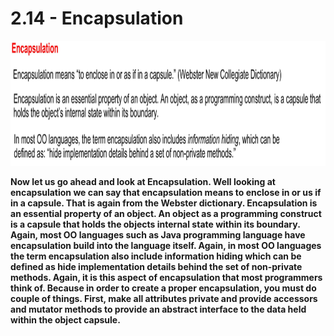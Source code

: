 # 2.14 - Encapsulation

<img src="/images/02_14_01.jpg" width="800" height="200">

**Now let us go ahead and look at Encapsulation. Well looking at encapsulation we can say that encapsulation means to enclose in or us if in a capsule. That is again from the Webster dictionary. Encapsulation is an essential property of an object. An object as a programming construct is a capsule that holds the objects internal state within its boundary. Again, most OO languages such as Java programming language have encapsulation build into the language itself. Again, in most OO languages the term encapsulation also include information hiding which can be defined as hide implementation details behind the set of non-private methods. Again, it is this aspect of encapsulation that most programmers think of. Because in order to create a proper encapsulation, you must do couple of things. First, make all attributes private and provide accessors and mutator methods to provide an abstract interface to the data held within the object capsule.**